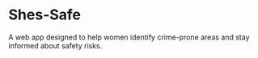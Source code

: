 # Shes-Safe
A web app designed to help women identify crime-prone areas and stay informed about safety risks.
